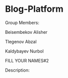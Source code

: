 # Blog-Platform
Group Members:

Beisembekov Alisher

Tlegenov Abzal

Kaldybayev Nurbol

FILL YOUR NAMES#2

Description:


